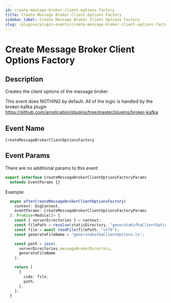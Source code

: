```yaml
---
id: create-message-broker-client-options-factory
title: Create Message Broker Client Options Factory
sidebar_label: Create Message Broker Client Options Factory
slug: /plugins/plugin-events/create-message-broker-client-options-factory
---
```


# Create Message Broker Client Options Factory

## Description

Creates the client options of the message broker.

This event does NOTHING by default. All of the logic is handled by the broker-kafka plugin https://github.com/amplication/plugins/tree/master/plugins/broker-kafka

## Event Name

`CreateMessageBrokerClientOptionsFactory`

## Event Params

There are no additional params to this event

```ts
export interface CreateMessageBrokerClientOptionsFactoryParams
  extends EventParams {}
```

Example:

```ts
  async afterCreateMessageBrokerClientOptionsFactory(
    context: DsgContext,
    eventParams: CreateMessageBrokerClientOptionsFactoryParams
  ): Promise<Module[]> {
    const { serverDirectories } = context;
    const filePath = resolve(staticDirectory, "generateKafkaClientOptions.ts");
    const file = await readFile(filePath, "utf8");
    const generateFileName = "generateKafkaClientOptions.ts";

    const path = join(
      serverDirectories.messageBrokerDirectory,
      generateFileName
    );

    return [
      {
        code: file,
        path,
      },
    ];
  }
```
